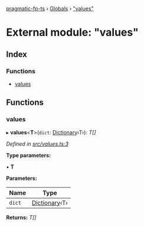 [pragmatic-fp-ts](../README.md) › [Globals](../globals.md) › ["values"](_values_.md)

# External module: "values"

## Index

### Functions

* [values](_values_.md#values)

## Functions

###  values

▸ **values**<**T**>(`dict`: [Dictionary](_types_.md#dictionary)‹T›): *T[]*

*Defined in [src/values.ts:3](https://github.com/hermann-p/pragmatic-fp-ts/blob/ce213e6/src/values.ts#L3)*

**Type parameters:**

▪ **T**

**Parameters:**

Name | Type |
------ | ------ |
`dict` | [Dictionary](_types_.md#dictionary)‹T› |

**Returns:** *T[]*
